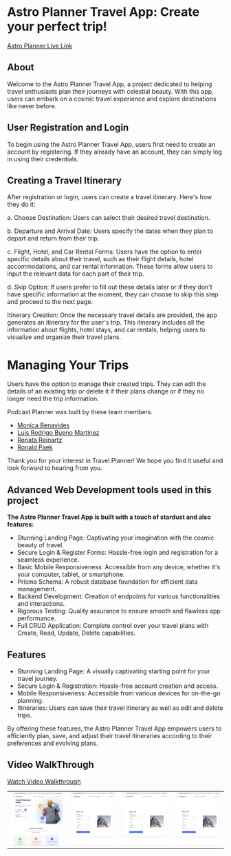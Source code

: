# Astro Planner Travel App: Create your perfect trip!    

[Astro Planner Live Link](https://astro-planner.netlify.app/)

## About

Welcome to the Astro Planner Travel App, a project dedicated to helping travel enthusiasts plan their journeys with celestial beauty. With this app, users can embark on a cosmic travel experience and explore destinations like never before.

## User Registration and Login

To begin using the Astro Planner Travel App, users first need to create an account by registering. If they already have an account, they can simply log in using their credentials.

## Creating a Travel Itinerary

After registration or login, users can create a travel itinerary. Here's how they do it:

a. Choose Destination: Users can select their desired travel destination.

b. Departure and Arrival Date: Users specify the dates when they plan to depart and return from their trip.

c. Flight, Hotel, and Car Rental Forms: Users have the option to enter specific details about their travel, such as their flight details, hotel accommodations, and car rental information. These forms allow users to input the relevant data for each part of their trip.

d. Skip Option: If users prefer to fill out these details later or if they don't have specific information at the moment, they can choose to skip this step and proceed to the next page.

Itinerary Creation: Once the necessary travel details are provided, the app generates an itinerary for the user's trip. This itinerary includes all the information about flights, hotel stays, and car rentals, helping users to visualize and organize their travel plans.

# Managing Your Trips
Users have the option to manage their created trips. They can edit the details of an existing trip or delete it if their plans change or if they no longer need the trip information.


Podcast Planner was built by these team members.

* [Monica Benavides](https://github.com/monibena)
* [Luis Rodrigo Bueno Martinez](https://github.com/renata1026)
* [Renata Reinartz](https://github.com/renata1026)
* [Ronald Paek](https://github.com/ronaldpaek)

Thank you for your interest in Travel Planner! We hope you find it useful and look forward to hearing from you.    


## Advanced Web Development tools used in this project

**The Astro Planner Travel App is built with a touch of stardust and also features:**

* Stunning Landing Page: Captivating your imagination with the cosmic beauty of travel.
* Secure Login & Register Forms: Hassle-free login and registration for a seamless experience.
* Basic Mobile Responsiveness: Accessible from any device, whether it's your computer, tablet, or smartphone.
* Prisma Schema: A robust database foundation for efficient data management.
* Backend Development: Creation of endpoints for various functionalities and interactions.
* Rigorous Testing: Quality assurance to ensure smooth and flawless app performance.
* Full CRUD Application: Complete control over your travel plans with Create, Read, Update, Delete capabilities.



## Features

* Stunning Landing Page: A visually captivating starting point for your travel journey.
* Secure Login & Registration: Hassle-free account creation and access.
* Mobile Responsiveness: Accessible from various devices for on-the-go planning.
* Itineraries: Users can save their travel itinerary as well as edit and delete trips.

By offering these features, the Astro Planner Travel App empowers users to efficiently plan, save, and adjust their travel itineraries according to their preferences and evolving plans.

## Video WalkThrough

[Watch Video Walkthrough]([https://your-video-link-here](https://www.loom.com/share/39bfc6f1064b4fe3956945451426e4d6?sid=750cfc77-dae1-4f11-a68d-df26e6bcb860))

<table>
  <tr>
    <td><img src="./gitHubReadme/LandingPage.png" alt="Landing Page"></td>
    <td><img src="./gitHubReadme/CreateTrips.png" alt="CreateTrips"></td>
    <td><img src="./gitHubReadme/CreateTrips.png" alt="Register"></td>
    <td><img src="./gitHubReadme/CreateTrips.png" alt="Itenerary"></td>
  </tr>
</table>

 




